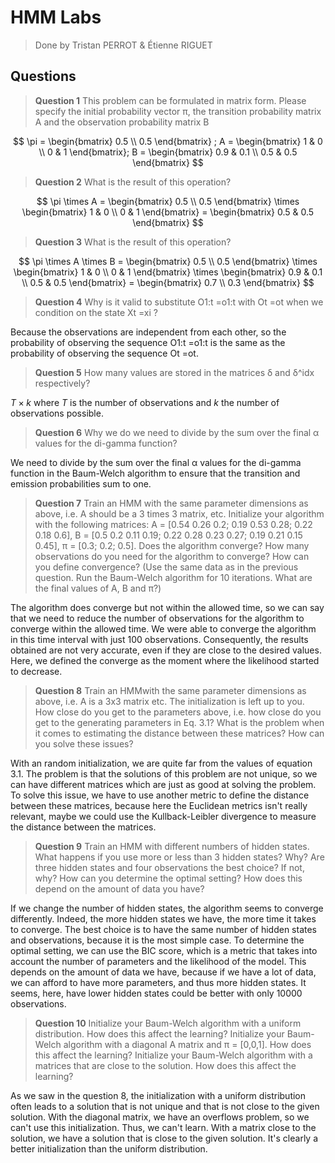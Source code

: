 # HMM Labs

> Done by Tristan PERROT & Étienne RIGUET

## Questions

> **Question 1** This problem can be formulated in matrix form. Please specify the initial probability vector π, the transition probability matrix A and the observation probability matrix B

$$
\pi = \begin{bmatrix} 0.5 \\ 0.5 \end{bmatrix} ;
A = \begin{bmatrix} 1 & 0 \\ 0 & 1 \end{bmatrix};
B = \begin{bmatrix} 0.9 & 0.1 \\ 0.5 & 0.5 \end{bmatrix}
$$

> **Question 2** What is the result of this operation?

$$
\pi \times A = \begin{bmatrix} 0.5 \\ 0.5 \end{bmatrix} \times \begin{bmatrix} 1 & 0 \\ 0 & 1 \end{bmatrix} = \begin{bmatrix} 0.5 & 0.5 \end{bmatrix}
$$

> **Question 3** What is the result of this operation?

$$
\pi \times A \times B = \begin{bmatrix} 0.5 \\ 0.5 \end{bmatrix} \times \begin{bmatrix} 1 & 0 \\ 0 & 1 \end{bmatrix} \times \begin{bmatrix} 0.9 & 0.1 \\ 0.5 & 0.5 \end{bmatrix} = \begin{bmatrix} 0.7 \\ 0.3 \end{bmatrix}
$$

> **Question 4** Why is it valid to substitute O1:t =o1:t with Ot =ot when we condition on the state Xt =xi ?

Because the observations are independent from each other, so the probability of observing the sequence O1:t =o1:t is the same as the probability of observing the sequence Ot =ot.

> **Question 5** How many values are stored in the matrices δ and δ^idx respectively?

$T \times k$ where $T$ is the number of observations and $k$ the number of observations possible.

> **Question 6** Why we do we need to divide by the sum over the final α values for the di-gamma function?

We need to divide by the sum over the final α values for the di-gamma function in the Baum-Welch algorithm to ensure that the transition and emission probabilities sum to one.

> **Question 7** Train an HMM with the same parameter dimensions as above, i.e. A should be a 3 times 3 matrix, etc. Initialize your algorithm with the following matrices: A = [0.54 0.26 0.2; 0.19 0.53 0.28; 0.22 0.18 0.6], B = [0.5 0.2 0.11 0.19; 0.22 0.28 0.23 0.27; 0.19 0.21 0.15 0.45], π = [0.3; 0.2; 0.5]. Does the algorithm converge? How many observations do you need for the algorithm to converge?
How can you define convergence? (Use the same data as in the previous question. Run the Baum-Welch algorithm for 10 iterations. What are the final values of A, B and π?)

The algorithm does converge but not within the allowed time, so we can say that we need to reduce the number of observations for the algorithm to converge within the allowed time. We were able to converge the algorithm in this time interval with just 100 observations. Consequently, the results obtained are not very accurate, even if they are close to the desired values. Here, we defined the converge as the moment where the likelihood started to decrease.

> **Question 8** Train an HMMwith the same parameter dimensions as above, i.e. A is a 3x3 matrix etc. The initialization is left up to you.
> How close do you get to the parameters above, i.e. how close do you get to the generating parameters in Eq. 3.1? What is the problem when it comes to estimating the distance between these matrices? How can you solve these issues?

With an random initialization, we are quite far from the values of equation 3.1. The problem is that the solutions of this problem are not unique, so we can have different matrices which are just as good at solving the problem. To solve this issue, we have to use another metric to define the distance between these matrices, because here the Euclidean metrics isn't really relevant, maybe we could use the Kullback-Leibler divergence to measure the distance between the matrices.

> **Question 9** Train an HMM with different numbers of hidden states.
> What happens if you use more or less than 3 hidden states? Why? Are three hidden states and four observations the best choice? If not, why? How can you determine the optimal setting? How does this depend on the amount of data you have?

If we change the number of hidden states, the algorithm seems to converge differently. Indeed, the more hidden states we have, the more time it takes to converge. The best choice is to have the same number of hidden states and observations, because it is the most simple case. To determine the optimal setting, we can use the BIC score, which is a metric that takes into account the number of parameters and the likelihood of the model. This depends on the amount of data we have, because if we have a lot of data, we can afford to have more parameters, and thus more hidden states. It seems, here, have lower hidden states could be better with only 10000 observations.

> **Question 10** Initialize your Baum-Welch algorithm with a uniform distribution. How does this affect the learning?
> Initialize your Baum-Welch algorithm with a diagonal A matrix and π = [0,0,1]. How does this affect the learning?
> Initialize your Baum-Welch algorithm with a matrices that are close to the solution. How does this affect the learning?

As we saw in the question 8, the initialization with a uniform distribution often leads to a solution that is not unique and that is not close to the given solution.
With the diagonal matrix, we have an overflows problem, so we can't use this initialization. Thus, we can't learn.
With a matrix close to the solution, we have a solution that is close to the given solution. It's clearly a better initialization than the uniform distribution.
